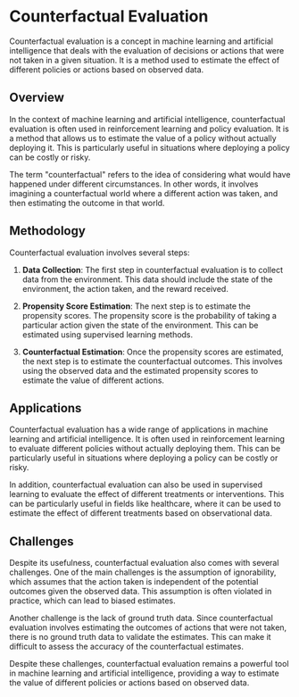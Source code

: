 # Counterfactual Evaluation

Counterfactual evaluation is a concept in machine learning and artificial intelligence that deals with the evaluation of decisions or actions that were not taken in a given situation. It is a method used to estimate the effect of different policies or actions based on observed data.

## Overview

In the context of machine learning and artificial intelligence, counterfactual evaluation is often used in reinforcement learning and policy evaluation. It is a method that allows us to estimate the value of a policy without actually deploying it. This is particularly useful in situations where deploying a policy can be costly or risky.

The term "counterfactual" refers to the idea of considering what would have happened under different circumstances. In other words, it involves imagining a counterfactual world where a different action was taken, and then estimating the outcome in that world.

## Methodology

Counterfactual evaluation involves several steps:

1. **Data Collection**: The first step in counterfactual evaluation is to collect data from the environment. This data should include the state of the environment, the action taken, and the reward received.

2. **Propensity Score Estimation**: The next step is to estimate the propensity scores. The propensity score is the probability of taking a particular action given the state of the environment. This can be estimated using supervised learning methods.

3. **Counterfactual Estimation**: Once the propensity scores are estimated, the next step is to estimate the counterfactual outcomes. This involves using the observed data and the estimated propensity scores to estimate the value of different actions.

## Applications

Counterfactual evaluation has a wide range of applications in machine learning and artificial intelligence. It is often used in reinforcement learning to evaluate different policies without actually deploying them. This can be particularly useful in situations where deploying a policy can be costly or risky.

In addition, counterfactual evaluation can also be used in supervised learning to evaluate the effect of different treatments or interventions. This can be particularly useful in fields like healthcare, where it can be used to estimate the effect of different treatments based on observational data.

## Challenges

Despite its usefulness, counterfactual evaluation also comes with several challenges. One of the main challenges is the assumption of ignorability, which assumes that the action taken is independent of the potential outcomes given the observed data. This assumption is often violated in practice, which can lead to biased estimates.

Another challenge is the lack of ground truth data. Since counterfactual evaluation involves estimating the outcomes of actions that were not taken, there is no ground truth data to validate the estimates. This can make it difficult to assess the accuracy of the counterfactual estimates.

Despite these challenges, counterfactual evaluation remains a powerful tool in machine learning and artificial intelligence, providing a way to estimate the value of different policies or actions based on observed data.
